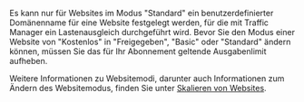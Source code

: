 Es kann nur für Websites im Modus "Standard" ein benutzerdefinierter Domänenname für eine Website festgelegt werden, für die mit Traffic Manager ein Lastenausgleich durchgeführt wird. Bevor Sie den Modus einer Website von "Kostenlos" in "Freigegeben", "Basic" oder "Standard" ändern können, müssen Sie das für Ihr Abonnement geltende Ausgabenlimit aufheben.

Weitere Informationen zu Websitemodi, darunter auch Informationen zum Ändern des Websitemodus, finden Sie unter [Skalieren von Websites][Skalieren von Websites].

  [Skalieren von Websites]: /de-de/documentation/articles/web-sites-scale/
